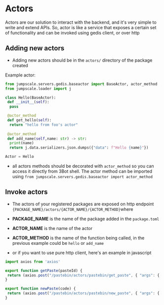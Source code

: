 # Actors

Actors are our solution to interact with the backend, and it's very simple to write and extend APIs. So, actor is like a service that exposes a certain set of functionality and can be invoked using gedis client, or over http

## Adding new actors
- Adding new actors should be in the `actors/` directory of the package created

Example actor:

````python
from jumpscale.servers.gedis.baseactor import BaseActor, actor_method
from jumpscale.loader import j

class Hello(BaseActor):
 def __init__(self):
  pass

 @actor_method
 def get_hello(self):
  return "hello from foo's actor"
 
 @actor_method
 def add_name(self,name: str) -> str:
  print(name)
  return j.data.serializers.json.dumps({"data": f"Hello {name}"})

Actor = Hello

````

- all actors methods should be decorated with `actor_method` so you can access it directly from 3Bot shell. The actor method can be imported using `from jumpscale.servers.gedis.baseactor import actor_method`

## Invoke actors

- The actors of your registered packages are exposed on http endpoint `{PACKAGE_NAME}/actors/{ACTOR_NAME}/{ACTOR_METHOD}`where 
 - **PACKAGE_NAME** is the name of the package added in the `package.toml` 
 - **ACTOR_NAME** is the name of the actor
 - **ACTOR_METHOD** is the name of the function being called, in the previous example could be `hello` or `add_name`

- or if you want to use pure http client, here's an example in javascript
 ```javascript
 import axios from 'axios'

 export function getPaste(pasteId) {
  return (axios.post("/pastebin/actors/pastebin/get_paste", { "args": { "paste_id": pasteId } }))
 }

 export function newPaste(code) {
  return (axios.post("/pastebin/actors/pastebin/new_paste", { "args": { "code": code } }))
 }
 ```


